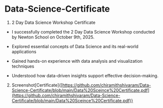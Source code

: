 # Data-Science-Certificate

1.  2 Day Data Science Workshop Certificate
   - I successfully completed the 2 Day Data Science Workshop conducted by Newton School on October 9th, 2025.

   - Explored essential concepts of Data Science and its real-world applications
   - Gained hands-on experience with data analysis and visualization techniques
   - Understood how data-driven insights support effective decision-making.

2. Screenshot[Certificate]{[https://github.com/chiramithshivaram/Data-Science-Certificate/blob/main/Data%20Sceince%20Certificate.pdf](https://github.com/chiramithshivaram/Data-Science-Certificate/blob/main/Data%20Sceince%20Certificate.pdf)} 
